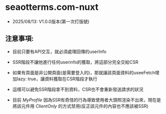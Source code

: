 # seaotterms.com-nuxt

- 2025/08/13: V1.0.0版本(第一次打版號)

## 注意事項:

- 目前只要有API交互，就必須處理回傳的userInfo

- SSR階段不讓他進行任何userinfo的獲取，將這部分完全交給CSR
- 如果有頁面是非公開頁面(是需要登入的)，那就讓該頁面資料的useeFetch增加lazy: true，讓資料獲取在CSR階段才執行
- 這樣可以避免SSR階段拿不到資料，CSR也不會重新發送請求的狀況

- 目前 _MyProfile_ 因為SSR有奇怪的行為導致使用者大頭照渲染不出來，現在是將該元件用 _ClientOnly_ 的方式禁用(反正該元件的內容也不應該被SSR)
